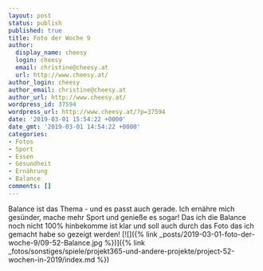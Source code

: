 ```yaml
---
layout: post
status: publish
published: true
title: Foto der Woche 9
author:
  display_name: cheesy
  login: cheesy
  email: christine@cheesy.at
  url: http://www.cheesy.at/
author_login: cheesy
author_email: christine@cheesy.at
author_url: http://www.cheesy.at/
wordpress_id: 37594
wordpress_url: http://www.cheesy.at/?p=37594
date: '2019-03-01 15:54:22 +0000'
date_gmt: '2019-03-01 14:54:22 +0000'
categories:
- Fotos
- Sport
- Essen
- Gesundheit
- Ernährung
- Balance
comments: []
---
```

Balance ist das Thema - und es passt auch gerade. Ich ernähre mich gesünder, mache mehr Sport und genieße es sogar! Das ich die Balance noch nicht 100% hinbekomme ist klar und soll auch durch das Foto das ich gemacht habe so gezeigt werden!
[![]({% link _posts/2019-03-01-foto-der-woche-9/09-52-Balance.jpg %})]({% link _fotos/sonstiges/spiele/projekt365-und-andere-projekte/project-52-wochen-in-2019/index.md %})
